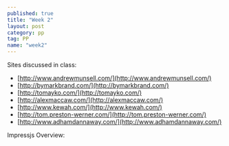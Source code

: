 ```yaml
---
published: true
title: "Week 2"
layout: post
category: pp
tag: PP
name: "week2"
---
```


Sites discussed in class:
- [http://www.andrewmunsell.com/](http://www.andrewmunsell.com/)
- [http://bymarkbrand.com/](http://bymarkbrand.com/)
- [http://tomayko.com/](http://tomayko.com/)
- [http://alexmaccaw.com/](http://alexmaccaw.com/)
- [http://www.kewah.com/](http://www.kewah.com/)
- [http://tom.preston-werner.com/](http://tom.preston-werner.com/)
- [http://www.adhamdannaway.com/](http://www.adhamdannaway.com/)

Impressjs Overview:
